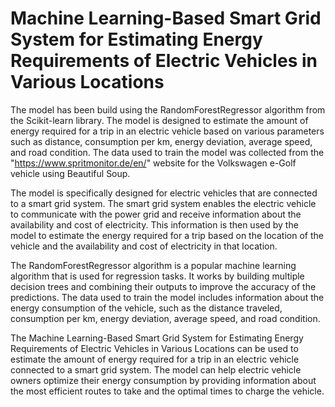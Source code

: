 # Machine Learning-Based Smart Grid System for Estimating Energy Requirements of Electric Vehicles in Various Locations

The model has been build using the RandomForestRegressor algorithm from the Scikit-learn library. The model is designed to estimate the amount of energy required for a trip in an electric vehicle based on various parameters such as distance, consumption per km, energy deviation, average speed, and road condition. The data used to train the model was collected from the "https://www.spritmonitor.de/en/" website for the Volkswagen e-Golf vehicle using Beautiful Soup.

The model is specifically designed for electric vehicles that are connected to a smart grid system. The smart grid system enables the electric vehicle to communicate with the power grid and receive information about the availability and cost of electricity. This information is then used by the model to estimate the energy required for a trip based on the location of the vehicle and the availability and cost of electricity in that location.

The RandomForestRegressor algorithm is a popular machine learning algorithm that is used for regression tasks. It works by building multiple decision trees and combining their outputs to improve the accuracy of the predictions. The data used to train the model includes information about the energy consumption of the vehicle, such as the distance traveled, consumption per km, energy deviation, average speed, and road condition.

The Machine Learning-Based Smart Grid System for Estimating Energy Requirements of Electric Vehicles in Various Locations can be used to estimate the amount of energy required for a trip in an electric vehicle connected to a smart grid system. The model can help electric vehicle owners optimize their energy consumption by providing information about the most efficient routes to take and the optimal times to charge the vehicle.
